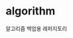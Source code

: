 # algorithm 

알고리즘 백업용 레퍼지토리
  
          
    
             
      
       
      
   
  
  
  
     
  
 
 
